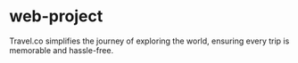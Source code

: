 # web-project
Travel.co simplifies the journey of exploring the world, ensuring every trip is memorable and hassle-free.
